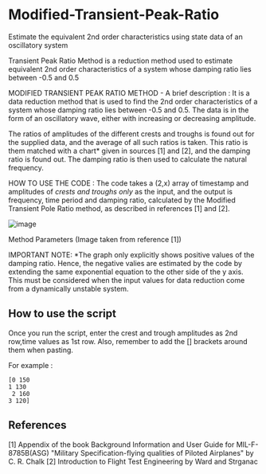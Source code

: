 # Modified-Transient-Peak-Ratio
Estimate the equivalent 2nd order characteristics using state data of an oscillatory system


Transient Peak Ratio Method is a reduction method used to estimate equivalent 2nd order characteristics of a system whose damping ratio lies between -0.5 and 0.5

MODIFIED TRANSIENT PEAK RATIO METHOD - A brief description : 
It is a data reduction method that is used to find the 2nd order characteristics of a system whose damping ratio lies between -0.5 and 0.5. The data is in the form of an oscillatory wave, either with increasing or decreasing amplitude.

The ratios of amplitudes of the different crests and troughs is found out for the supplied data, and the average of all such ratios is taken. This ratio is them matched with a chart* given in sources [1] and [2], and the damping ratio is found out. The damping ratio is then used to calculate the natural frequency.

HOW TO USE THE CODE : 
The code takes a (2,x) array of timestamp and amplitudes of *crests and troughs only* as the input, and the output is frequency, time period and damping ratio, calculated by the Modified Transient Pole Ratio method, as described in references [1] and [2].



![image](https://user-images.githubusercontent.com/71936418/173365573-9184bf74-28f3-431e-bfc6-e7d903d58970.png)

Method Parameters (Image taken from reference [1])




IMPORTANT NOTE:
*The graph only explicitly shows positive values of the damping ratio. Hence, the negative valies are estimated by the code by extending the same exponential equation to the other side of the y axis. This must be considered when the input values for data reduction come from a dynamically unstable system.

## How to use the script

Once you run the script, enter the crest and trough amplitudes as 2nd row,time values as 1st row.
Also, remember to add the [] brackets around them when pasting.

For example :

```
[0 150 
1 130
 2 160 
3 120] 
```

## References

[1] Appendix of the book Background Information and User Guide for MIL-F-8785B(ASG) "Military Specification-flying qualities of Piloted Airplanes" by C. R. Chalk
[2] Introduction to Flight Test Engineering by Ward and Strganac
